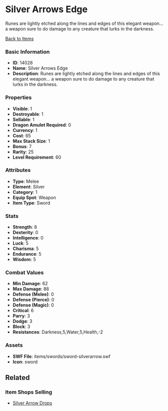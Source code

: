 # Silver Arrows Edge

Runes are lightly etched along the lines and edges of this elegant weapon... a weapon sure to do damage to any creature that lurks in the darkness.

[Back to Items](../items.md)

### Basic Information

- **ID**: 14028
- **Name**: Silver Arrows Edge
- **Description**: Runes are lightly etched along the lines and edges of this elegant weapon... a weapon sure to do damage to any creature that lurks in the darkness.

### Properties

- **Visible**: 1
- **Destroyable**: 1
- **Sellable**: 1
- **Dragon Amulet Required**: 0
- **Currency**: 1
- **Cost**: 65
- **Max Stack Size**: 1
- **Bonus**: 7
- **Rarity**: 25
- **Level Requirement**: 60

### Attributes

- **Type**: Melee
- **Element**: Silver
- **Category**: 1
- **Equip Spot**: Weapon
- **Item Type**: Sword

### Stats

- **Strength**: 8
- **Dexterity**: 0
- **Intelligence**: 0
- **Luck**: 5
- **Charisma**: 5
- **Endurance**: 5
- **Wisdom**: 5

### Combat Values

- **Min Damage**: 62
- **Max Damage**: 88
- **Defense (Melee)**: 0
- **Defense (Pierce)**: 0
- **Defense (Magic)**: 0
- **Critical**: 6
- **Parry**: 3
- **Dodge**: 3
- **Block**: 3
- **Resistances**: Darkness,5,Water,5,Health,-2

### Assets

- **SWF File**: items/swords/sword-silverarrow.swf
- **Icon**: sword

## Related

### Item Shops Selling

- [Silver Arrow Drops](../item-shops/447-silver-arrow-drops.md)

